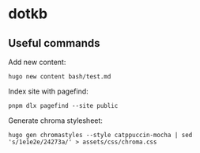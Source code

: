 # dotkb

## Useful commands

Add new content:

```shell
hugo new content bash/test.md
```

Index site with pagefind:

```shell
pnpm dlx pagefind --site public
```

Generate chroma stylesheet:

```shell
hugo gen chromastyles --style catppuccin-mocha | sed 's/1e1e2e/24273a/' > assets/css/chroma.css
```
